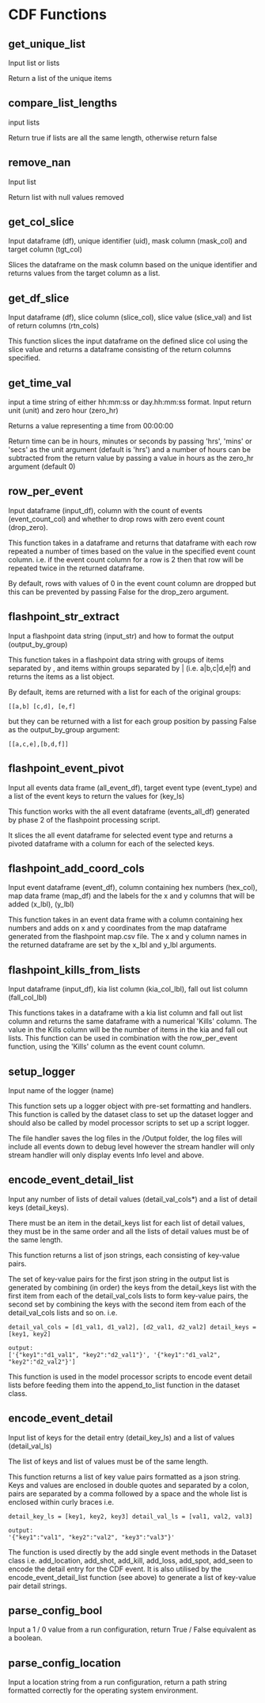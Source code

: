# CDF Functions

## get_unique_list
Input list or lists

Return a list of the unique items

## compare_list_lengths
input lists 

Return true if lists are all the same length, otherwise return false

## remove_nan
Input list

Return list with null values removed

## get_col_slice
Input dataframe (df), unique identifier (uid), mask column (mask_col) and target column (tgt_col)

Slices the dataframe on the mask column based on the unique identifier and returns values from the
target column as a list.

## get_df_slice
Input dataframe (df), slice column (slice_col), slice value (slice_val) and list of return columns 
(rtn_cols)

This function slices the input dataframe on the defined slice col using the slice value and returns 
a dataframe consisting of the return columns specified.

## get_time_val
input a time string of either hh:mm:ss or day.hh:mm:ss format. Input return unit (unit) and zero hour 
(zero_hr)

Returns a value representing a time from 00:00:00

Return time can be in hours, minutes or seconds by passing 'hrs', 'mins' or 'secs' as the unit argument 
(default is 'hrs') and a number of hours can be subtracted from the return value by passing a value
in hours as the zero_hr argument (default 0)

## row_per_event
Input dataframe (input_df), column with the count of events (event_count_col) and whether to drop 
rows with zero event count (drop_zero).

This function takes in a dataframe and returns that dataframe with each row repeated a number of times
based on the value in the specified event count column. i.e. if the event count column for a row is 2 
then that row will be repeated twice in the returned dataframe.

By default, rows with values of 0 in the event count column are dropped but this can be prevented by 
passing False for the drop_zero argument.

## flashpoint_str_extract
Input a flashpoint data string (input_str) and how to format the output (output_by_group)

This function takes in a flashpoint data string with groups of items separated by , and items within
groups separated by | (i.e. a|b,c|d,e|f) and returns the items as a list object.

By default, items are returned with a list for each of the original groups:
    
    [[a,b] [c,d], [e,f]

but they can be returned with a list for each group position by passing False as the output_by_group 
argument:

    [[a,c,e],[b,d,f]]  
 
## flashpoint_event_pivot
Input all events data frame (all_event_df), target event type (event_type) and a list of the event
keys to return the values for (key_ls)

This function works with the all event dataframe (events_all_df) generated by phase 2 of the 
flashpoint processing script. 

It slices the all event dataframe for selected event type and returns a pivoted dataframe with a column for
each of the selected keys.

## flashpoint_add_coord_cols
Input event dataframe (event_df), column containing hex numbers (hex_col), map data frame (map_df)
and the labels for the x and y columns that will be added (x_lbl), (y_lbl)

This function takes in an event data frame with a column containing hex numbers and adds on x and y 
coordinates from the map dataframe generated from the flashpoint map.csv file. The x and y column
names in the returned dataframe are set by the x_lbl and y_lbl arguments.  

## flashpoint_kills_from_lists
Input dataframe (input_df), kia list column (kia_col_lbl), fall out list column (fall_col_lbl)

This functions takes in a dataframe with a kia list column and fall out list column and returns the 
same dataframe with a numerical 'Kills' column. The value in the Kills column will be the number of
items in the kia and fall out lists. This function can be used in combination with the row_per_event
function, using the 'Kills' column as the event count column. 

## setup_logger
Input name of the logger (name)

This function sets up a logger object with pre-set formatting and handlers. This function is called
by the dataset class to set up the dataset logger and should also be called by model processor scripts
to set up a script logger.

The file handler saves the log files in the /Output folder, the log files will include all events down
to debug level however the stream handler will only stream handler will only display events Info level
and above.

## encode_event_detail_list
Input any number of lists of detail values (detail_val_cols*) and a list of detail keys (detail_keys).

There must be an item in the detail_keys list for each list of detail values, they must be in 
the same order and all the lists of detail values must be of the same length.

This function returns a list of json strings, each consisting of key-value pairs. 

The set of key-value pairs for the first json string in the output list is generated by combining (in order) 
the keys from the detail_keys list with the first item from each of the detail_val_cols lists to form 
key-value pairs, the second set by combining the keys with the second item from each of the detail_val_cols 
lists and so on. i.e.

    detail_val_cols = [d1_val1, d1_val2], [d2_val1, d2_val2] detail_keys = [key1, key2] 
    
    output:
    ['{"key1":"d1_val1", "key2":"d2_val1"}', '{"key1":"d1_val2", "key2":"d2_val2"}'] 

This function is used in the model processor scripts to encode event detail lists before feeding them 
into the append_to_list function in the dataset class. 

## encode_event_detail
Input list of keys for the detail entry (detail_key_ls) and a list of values (detail_val_ls)

The list of keys and list of values must be of the same length.

This function returns a list of key value pairs formatted as a json string.
Keys and values are enclosed in double quotes and separated by a colon, pairs are separated by a comma 
followed by a space and the whole list is enclosed within curly braces i.e. 
    
    detail_key_ls = [key1, key2, key3] detail_val_ls = [val1, val2, val3]
    
    output:
    '{"key1":"val1", "key2":"val2", "key3":"val3"}'

The function is used directly by the add single event methods in the Dataset class i.e. add_location,
add_shot, add_kill, add_loss, add_spot, add_seen to encode the detail entry for the CDF event. It
is also utilised by the encode_event_detail_list function (see above) to generate a list of key-value
pair detail strings.

## parse_config_bool
Input a 1 / 0 value from a run configuration, return True / False equivalent as a boolean.

## parse_config_location
Input a location string from a run configuration, return a path string formatted correctly for the operating system
environment.
